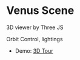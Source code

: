# Venus Scene
3D viewer by Three JS

Orbit Control, lightings

- Demo: <a href="https://arturke.github.io/Home_Projects/venus-new/index.html">3D Tour</a>